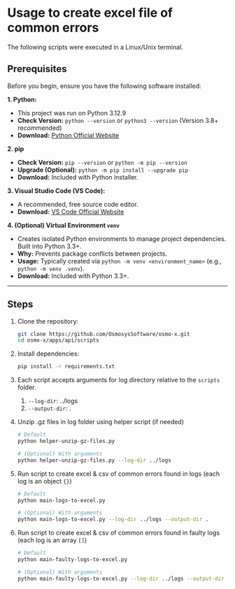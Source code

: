 # Usage to create excel file of common errors

The following scripts were executed in a Linux/Unix terminal.

## Prerequisites

Before you begin, ensure you have the following software installed:

**1. Python:**
- This project was run on Python 3.12.9
- **Check Version:** `python --version` or `python3 --version` (Version 3.8+ recommended)
- **Download:** [Python Official Website](https://www.python.org/downloads/)

**2. pip**
- **Check Version:** `pip --version` or `python -m pip --version`
- **Upgrade (Optional):** `python -m pip install --upgrade pip`
- **Download:** Included with Python installer.

**3. Visual Studio Code (VS Code):**
- A recommended, free source code editor.
- **Download:** [VS Code Official Website](https://code.visualstudio.com/download)

**4. (Optional) Virtual Environment `venv`**
- Creates isolated Python environments to manage project dependencies. Built into Python 3.3+.
- **Why:** Prevents package conflicts between projects.
- **Usage:** Typically created via `python -m venv <environment_name>` (e.g., `python -m venv .venv`).
- **Download:** Included with Python 3.3+.

---

## Steps

1. Clone the repository:

   ```bash
   git clone https://github.com/OsmosysSoftware/osmo-x.git
   cd osmo-x/apps/api/scripts
   ```

2. Install dependencies:

   ```bash
   pip install -r requirements.txt
   ```

3. Each script accepts arguments for log directory relative to the `scripts` folder.
   1. `--log-dir`: ../logs
   2. `--output-dir`: .

4. Unzip .gz files in log folder using helper script (if needed)

   ```bash
   # Default
   python helper-unzip-gz-files.py

   # (Optional) With arguments
   python helper-unzip-gz-files.py --log-dir ../logs
   ```

5. Run script to create excel & csv of common errors found in logs (each log is an object `{}`)

   ```bash
   # Default
   python main-logs-to-excel.py

   # (Optional) With arguments
   python main-logs-to-excel.py --log-dir ../logs --output-dir .
   ```

6. Run script to create excel & csv of common errors found in faulty logs (each log is an array `[]`)

   ```bash
   # Default
   python main-faulty-logs-to-excel.py

   # (Optional) With arguments
   python main-faulty-logs-to-excel.py --log-dir ../logs --output-dir .
   ```